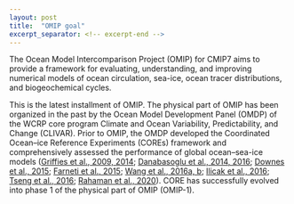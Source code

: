 ```yaml
---
layout: post
title:  "OMIP goal"
excerpt_separator: <!-- excerpt-end -->
---
```


The Ocean Model Intercomparison Project (OMIP) for CMIP7 aims to provide a framework for evaluating, understanding, and improving numerical models of ocean circulation, sea-ice, ocean tracer distributions, and biogeochemical cycles.

This is the latest installment of OMIP. The physical part of OMIP has been organized in the past by the Ocean Model Development Panel (OMDP) of the WCRP core program Climate and Ocean Variability, Predictability, and Change (CLIVAR). Prior to OMIP, the OMDP developed the Coordinated Ocean–ice Reference Experiments (COREs) framework and comprehensively assessed the performance of global ocean–sea-ice models ([Griffies et al., 2009, 2014](/references); [Danabasoglu et al., 2014, 2016](/references); [Downes et al., 2015](/references); [Farneti et al., 2015](/references); [Wang et al., 2016a, b](/references); [Ilicak et al., 2016](/references); [Tseng et al., 2016](/references); [Rahaman et al., 2020](/references)). CORE has successfully evolved into phase 1 of the physical part of OMIP (OMIP-1).

<!-- excerpt-end -->
